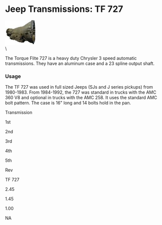 # Jeep Transmissions: TF 727

[![727 side](/images/transmission/factory/727ca000_.jpg)](/images/transmission/factory/727ca000.jpg)\
\

The Torque Flite 727 is a heavy duty Chrysler 3 speed automatic transmissions. They have an aluminum case and a 23 spline output shaft.

### Usage

The TF 727 was used in full sized Jeeps (SJs and J series pickups) from 1980-1983. From 1984-1992, the 727 was standard in trucks with the AMC 360 V8 and optional in trucks with the AMC 258. It uses the standard AMC bolt pattern. The case is 16\" long and 14 bolts hold in the pan.

Transmission

1st

2nd

3rd

4th

5th

Rev

TF 727

2.45

1.45

1.00

NA
